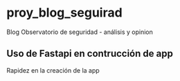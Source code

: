 # proy_blog_seguirad
Blog Observatorio de seguridad - análisis y opinion

## Uso de Fastapi en contrucción de app
  Rapidez en la creación de la app
